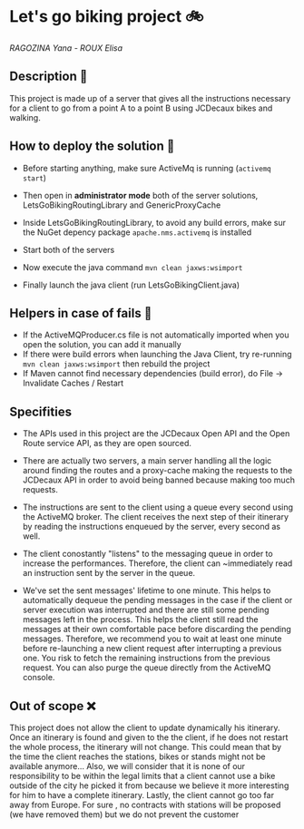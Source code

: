 # **Let's go biking project** :bike:
_RAGOZINA Yana - ROUX Elisa_

## Description :book:
This project is made up of a server that gives all the instructions necessary for a client to go from a point A to a point B using JCDecaux bikes and walking. 

## How to deploy the solution :hammer:


- Before starting anything, make sure ActiveMq is running (`activemq start`)

- Then open in **administrator mode** both of the server solutions, LetsGoBikingRoutingLibrary and GenericProxyCache

- Inside LetsGoBikingRoutingLibrary, to avoid any build errors, make sur the NuGet depency package `apache.nms.activemq` is installed 

- Start both of the servers

- Now execute the java command `mvn clean jaxws:wsimport`

- Finally launch the java client (run LetsGoBikingClient.java)


## Helpers in case of fails :link:

- If the ActiveMQProducer.cs file is not automatically imported when you open the solution, you can add it manually
- If there were build errors when launching the Java Client, try re-running `mvn clean jaxws:wsimport` then rebuild the project
- If Maven cannot find necessary dependencies (build error), do File -> Invalidate Caches / Restart

## Specifities 

 - The APIs used in this project are the JCDecaux Open API and the Open Route service API, as they are open sourced. 

- There are actually two servers, a main server handling all the logic around finding the routes and a proxy-cache making the requests to the JCDecaux API in order to avoid being banned because making too much requests. 

- The instructions are sent to the client using a queue every second using the ActiveMQ broker. The client receives the next step of their itinerary by reading the instructions enqueued by the server, every second as well. 

- The client conostantly "listens" to the messaging queue in order to increase the performances. Therefore, the client can ~immediately read an instruction sent by the server in the queue.

- We've set the sent messages' lifetime to one minute. This helps to automatically dequeue the pending messages in the case if the client or server execution was interrupted and there are still some pending messages left in the process. This helps the client still read the messages at their own comfortable pace before discarding the pending messages. Therefore, we recommend you to wait at least one minute before re-launching a new client request after interrupting a previous one. You risk to fetch the remaining instructions from  the previous request. You can also purge the queue directly from the ActiveMQ console.


## Out of scope :x:

This project does not allow the client to update dynamically his itinerary. Once an itinerary is found and given to the the client, if he does not restart the whole process, the itinerary will not change. This could mean that by the time the client reaches the stations, bikes or stands might not be available anymore...
Also, we will consider that it is none of our responsibility to be within the legal limits that a client cannot use a bike outside of the city he picked it from because we believe it more interesting for him to have a complete itinerary.
Lastly, the client cannot go too far away from Europe. For sure , no contracts with stations will be proposed (we have removed them) but we do not prevent the customer
